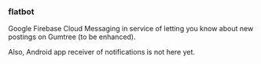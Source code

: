 ### flatbot
Google Firebase Cloud Messaging in service of letting you know about new postings on Gumtree (to be enhanced).  

Also, Android app receiver of notifications is not here yet.
